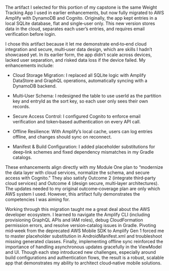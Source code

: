 The artifact I selected for this portion of my capstone is the same Weight Tracking App I used in earlier enhancements, but now fully migrated to AWS Amplify with DynamoDB and Cognito. Originally, the app kept entries in a local SQLite database, flat and single‐user only. This new version stores data in the cloud, separates each user’s entries, and requires email verification before login. 

I chose this artifact because it let me demonstrate end‐to‐end cloud integration and secure, multi‐user data design, which are skills I hadn’t showcased yet. In its earlier form, the app didn’t scale across devices, lacked user separation, and risked data loss if the device failed. My enhancements include: 

- Cloud Storage Migration: I replaced all SQLite logic with Amplify DataStore and GraphQL operations, automatically syncing with a DynamoDB backend. 

- Multi‐User Schema: I redesigned the table to use userId as the partition key and entryId as the sort key, so each user only sees their own records. 

- Secure Access Control: I configured Cognito to enforce email verification and token‐based authentication on every API call. 

- Offline Resilience: With Amplify’s local cache, users can log entries offline, and changes should sync on reconnect. 

- Manifest & Build Configuration: I added placeholder substitutions for deep‐link schemes and fixed dependency mismatches in my Gradle catalogs. 

These enhancements align directly with my Module One plan to “modernize the data layer with cloud services, normalize the schema, and secure access with Cognito.” They also satisfy Outcome 2 (integrate third‐party cloud services) and Outcome 4 (design secure, multi‐layer architectures). The updates needed to my original outcome‐coverage plan are only which AWS system I used. However, this artifact fully demonstrates the competencies I was aiming for. 

Working through this migration taught me a great deal about the AWS developer ecosystem. I learned to navigate the Amplify CLI (including provisioning GraphQL APIs and IAM roles), debug CloudFormation permission errors, and resolve version‐catalog issues in Gradle. Pivoting mid‐week from the deprecated AWS Mobile SDK to Amplify Gen 1 forced me to master placeholder substitution in AndroidManifest.xml and troubleshoot missing generated classes. Finally, implementing offline sync reinforced the importance of handling asynchronous updates gracefully in the ViewModel and UI. Though each step introduced new challenges, especially around build configurations and authentication flows, the result is a robust, scalable app that demonstrates my ability to architect cloud‐native mobile solutions. 
